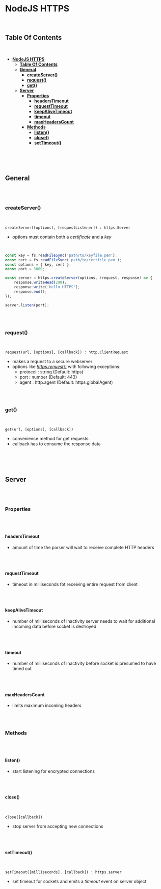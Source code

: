 # **NodeJS HTTPS**
<br>

## **Table Of Contents**
<br>

- [**NodeJS HTTPS**](#nodejs-https)
  - [**Table Of Contents**](#table-of-contents)
  - [**General**](#general)
    - [**createServer()**](#createserver)
    - [**request()**](#request)
    - [**get()**](#get)
  - [**Server**](#server)
    - [**Properties**](#properties)
      - [**headersTimeout**](#headerstimeout)
      - [**requestTimeout**](#requesttimeout)
      - [**keepAliveTimeout**](#keepalivetimeout)
      - [**timeout**](#timeout)
      - [**maxHeadersCount**](#maxheaderscount)
    - [**Methods**](#methods)
      - [**listen()**](#listen)
      - [**close()**](#close)
      - [**setTimeout()**](#settimeout)

<br>
<br>
<br>

## **General**
<br>
<br>

### **createServer()**
<br>

```
createServer([options], [requestListener]) : https.Server
```
* options must contain both a _certificate_ and a _key_

<br>

```javascript
const key = fs.readFileSync('path/to/keyfile.pem');
const cert = fs.readFileSync('path/to/certfile.pem');
const options = { key, cert };
const port = 3000;

const server = https.createServer(options, (request, response) => {
    response.writeHead(200);
    response.write('Hello HTTPS');
    response.end();
});

server.listen(port);
```

<br>
<br>

### **request()**
<br>

```[](https://nodejs.org/dist/latest-v16.x/docs/api/cli.html)
request(url, [options], [callback]) : http.ClientRequest
```
* makes a request to a secure webserver
* options like [_https.request()_](./nodeJS_http.md#request) with following exceptions:
  * protocol : string (Default: https)
  * port : number (Default: 443)
  * agent : http.agent (Default: https.globalAgent)

<br>
<br>

### **get()**
<br>

```
get(url, [options], [callback])
```
* convenience method for get requests
* callback has to consume the response data

<br>
<br>
<br>

## **Server**
<br>
<br>

### **Properties**
<br>
<br>

#### **headersTimeout**
* amount of time the parser will wait to receive complete HTTP headers

<br>
<br>

#### **requestTimeout**
* timeout in milliseconds fot receiving entire request from client

<br>
<br>

#### **keepAliveTimeout**
* number of milliseconds of inactivity server needs to wait for additional incoming data before socket is destroyed

<br>
<br>

#### **timeout**
* number of milliseconds of inactivity before socket is presumed to have timed out

<br>
<br>

#### **maxHeadersCount**
* limits maximum incoming headers

<br>
<br>

### **Methods**
<br>
<br>

#### **listen()**
* start listening for encrypted connections

<br>
<br>

#### **close()**
<br>

```
close([callback])
```
* stop server from accepting new connections

<br>
<br>

#### **setTimeout()**
<br>

```
setTimeout([milliseconds], [callback]) : https.server
```
* set timeout for sockets and emits a _timeout_ event on server object
